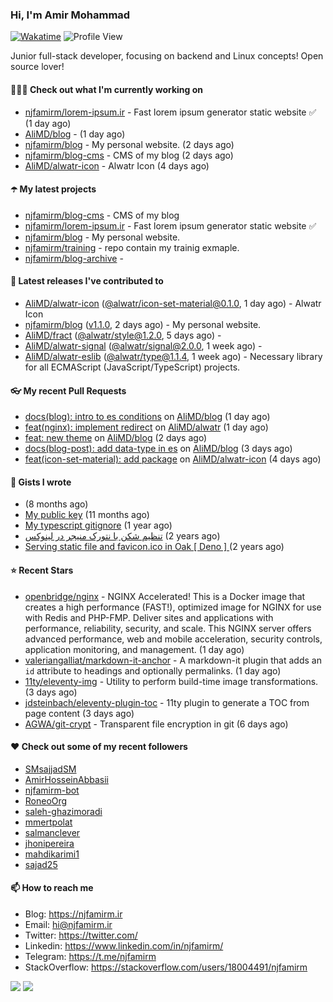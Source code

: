 ### Hi, I'm Amir Mohammad
[![Wakatime](https://wakatime.com/badge/user/68776a95-d771-48a4-a960-90136239e4fd.svg)](https://wakatime.com/@68776a95-d771-48a4-a960-90136239e4fd)
![Profile View](https://komarev.com/ghpvc/?username=njfamirm)

Junior full-stack developer, focusing on backend and Linux concepts!
Open source lover!

#### 👨🏻‍💻 Check out what I'm currently working on

- [njfamirm/lorem-ipsum.ir](https://github.com/njfamirm/lorem-ipsum.ir) - Fast lorem ipsum generator static website ✅ (1 day ago)
- [AliMD/blog](https://github.com/AliMD/blog) -  (1 day ago)
- [njfamirm/blog](https://github.com/njfamirm/blog) - My personal website. (2 days ago)
- [njfamirm/blog-cms](https://github.com/njfamirm/blog-cms) - CMS of my blog (2 days ago)
- [AliMD/alwatr-icon](https://github.com/AliMD/alwatr-icon) - Alwatr Icon (4 days ago)

#### ☂️ My latest projects

- [njfamirm/blog-cms](https://github.com/njfamirm/blog-cms) - CMS of my blog
- [njfamirm/lorem-ipsum.ir](https://github.com/njfamirm/lorem-ipsum.ir) - Fast lorem ipsum generator static website ✅
- [njfamirm/blog](https://github.com/njfamirm/blog) - My personal website.
- [njfamirm/training](https://github.com/njfamirm/training) - repo contain my trainig exmaple.
- [njfamirm/blog-archive](https://github.com/njfamirm/blog-archive) - 

#### 🎉 Latest releases I've contributed to

- [AliMD/alwatr-icon](https://github.com/AliMD/alwatr-icon) ([@alwatr/icon-set-material@0.1.0](https://github.com/AliMD/alwatr-icon/releases/tag/%40alwatr/icon-set-material%400.1.0), 1 day ago) - Alwatr Icon
- [njfamirm/blog](https://github.com/njfamirm/blog) ([v1.1.0](https://github.com/njfamirm/blog/releases/tag/v1.1.0), 2 days ago) - My personal website.
- [AliMD/fract](https://github.com/AliMD/fract) ([@alwatr/style@1.2.0](https://github.com/AliMD/fract/releases/tag/%40alwatr/style%401.2.0), 5 days ago) - 
- [AliMD/alwatr-signal](https://github.com/AliMD/alwatr-signal) ([@alwatr/signal@2.0.0](https://github.com/AliMD/alwatr-signal/releases/tag/%40alwatr/signal%402.0.0), 1 week ago) - 
- [AliMD/alwatr-eslib](https://github.com/AliMD/alwatr-eslib) ([@alwatr/type@1.1.4](https://github.com/AliMD/alwatr-eslib/releases/tag/%40alwatr/type%401.1.4), 1 week ago) - Necessary library for all ECMAScript (JavaScript/TypeScript) projects.

#### 👓 My recent Pull Requests

- [docs(blog): intro to es conditions](https://github.com/AliMD/blog/pull/8) on [AliMD/blog](https://github.com/AliMD/blog) (1 day ago)
- [feat(nginx): implement redirect](https://github.com/AliMD/alwatr/pull/1597) on [AliMD/alwatr](https://github.com/AliMD/alwatr) (1 day ago)
- [feat: new theme](https://github.com/AliMD/blog/pull/7) on [AliMD/blog](https://github.com/AliMD/blog) (2 days ago)
- [docs(blog-post): add data-type in es](https://github.com/AliMD/blog/pull/4) on [AliMD/blog](https://github.com/AliMD/blog) (3 days ago)
- [feat(icon-set-material): add package](https://github.com/AliMD/alwatr-icon/pull/5) on [AliMD/alwatr-icon](https://github.com/AliMD/alwatr-icon) (4 days ago)

#### 📓 Gists I wrote

- [](https://gist.github.com/022d07ecd84e69ad31ef0bcd32d86b59) (8 months ago)
- [My public key](https://gist.github.com/879f720c9ca74a0934ce571b7285ed34) (11 months ago)
- [My typescript gitignore](https://gist.github.com/6a40b1912daab3f91a02a7b53f3f76c3) (1 year ago)
- [تنظیم شکن با نتورک منیجر در لینوکس](https://gist.github.com/cc40c344e89bdcdf77085cbf1fc05162) (2 years ago)
- [Serving static file and favicon.ico in Oak [ Deno ] ](https://gist.github.com/9bcaca2b6a672e729c099193b4aafe9f) (2 years ago)

#### ⭐ Recent Stars

- [openbridge/nginx](https://github.com/openbridge/nginx) - NGINX Accelerated! This is a Docker image that creates a high performance (FAST!), optimized image for NGINX for use with Redis and PHP-FMP. Deliver sites and applications with performance, reliability, security, and scale. This NGINX server offers advanced performance, web and mobile acceleration, security controls, application monitoring, and management. (1 day ago)
- [valeriangalliat/markdown-it-anchor](https://github.com/valeriangalliat/markdown-it-anchor) - A markdown-it plugin that adds an `id` attribute to headings and optionally permalinks. (1 day ago)
- [11ty/eleventy-img](https://github.com/11ty/eleventy-img) - Utility to perform build-time image transformations. (3 days ago)
- [jdsteinbach/eleventy-plugin-toc](https://github.com/jdsteinbach/eleventy-plugin-toc) - 11ty plugin to generate a TOC from page content (3 days ago)
- [AGWA/git-crypt](https://github.com/AGWA/git-crypt) - Transparent file encryption in git (6 days ago)

#### ♥️ Check out some of my recent followers

- [SMsajjadSM](https://github.com/SMsajjadSM)
- [AmirHosseinAbbasii](https://github.com/AmirHosseinAbbasii)
- [njfamirm-bot](https://github.com/njfamirm-bot)
- [RoneoOrg](https://github.com/RoneoOrg)
- [saleh-ghazimoradi](https://github.com/saleh-ghazimoradi)
- [mmertpolat](https://github.com/mmertpolat)
- [salmanclever](https://github.com/salmanclever)
- [jhonipereira](https://github.com/jhonipereira)
- [mahdikarimi1](https://github.com/mahdikarimi1)
- [sajad25](https://github.com/sajad25)

#### 📫 How to reach me

- Blog: https://njfamirm.ir
- Email: hi@njfamirm.ir
- Twitter: https://twitter.com/
- Linkedin: https://www.linkedin.com/in/njfamirm/
- Telegram: https://t.me/njfamirm
- StackOverflow: https://stackoverflow.com/users/18004491/njfamirm

![](http://github-profile-summary-cards.vercel.app/api/cards/profile-details?username=njfamirm&theme=transparent)
![](https://github-profile-summary-cards.vercel.app/api/cards/productive-time?username=njfamirm&theme=transparent&utcOffset=3.50)
